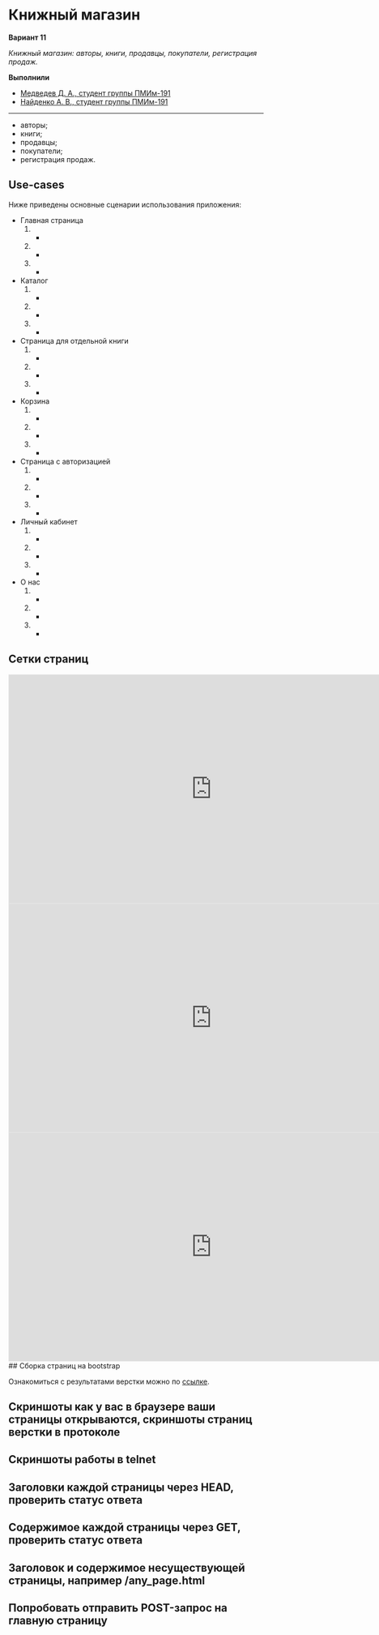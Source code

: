 # Книжный магазин

**Вариант 11**

*Книжный магазин: авторы, книги, продавцы, покупатели, регистрация продаж.*

**Выполнили**
* [Медведев Д. А., студент группы ПМИм-191](https://github.com/MedvedevDenis)
* [Найденко А. В., студент группы ПМИм-191](https://github.com/AndreyNaidenko)

***

* авторы;
* книги;
* продавцы;
* покупатели; 
* регистрация продаж.

## Use-cases

Ниже приведены основные сценарии использования приложения:

* Главная страница
    1. - 
    2. -
    3. -
* Каталог
    1. - 
    2. -
    3. -
* Страница для отдельной книги
    1. - 
    2. -
    3. -
* Корзина
    1. - 
    2. -
    3. -
* Страница с авторизацией
    1. - 
    2. -
    3. -
* Личный кабинет
    1. - 
    2. -
    3. -
* О нас
    1. - 
    2. -
    3. -

## Сетки страниц

<iframe style="border: 1px solid rgba(0, 0, 0, 0.1);" width="800" height="450" src="https://www.figma.com/embed?embed_host=share&url=https%3A%2F%2Fwww.figma.com%2Ffile%2FW7G5HRGOIMFjztg6a4tz3D%2F%25D0%259A%25D0%25BD%25D0%25B8%25D0%25B6%25D0%25BD%25D1%258B%25D0%25B9-%25D0%25BC%25D0%25B0%25D0%25B3%25D0%25B0%25D0%25B7%25D0%25B8%25D0%25BD%3Fnode-id%3D9%253A7&chrome=DOCUMENTATION" allowfullscreen></iframe>

<iframe style="border: 1px solid rgba(0, 0, 0, 0.1);" width="800" height="450" src="https://www.figma.com/embed?embed_host=share&url=https%3A%2F%2Fwww.figma.com%2Ffile%2FW7G5HRGOIMFjztg6a4tz3D%2F%25D0%259A%25D0%25BD%25D0%25B8%25D0%25B6%25D0%25BD%25D1%258B%25D0%25B9-%25D0%25BC%25D0%25B0%25D0%25B3%25D0%25B0%25D0%25B7%25D0%25B8%25D0%25BD%3Fnode-id%3D0%253A1&chrome=DOCUMENTATION" allowfullscreen></iframe>

<iframe style="border: 1px solid rgba(0, 0, 0, 0.1);" width="800" height="450" src="https://www.figma.com/embed?embed_host=share&url=https%3A%2F%2Fwww.figma.com%2Ffile%2FW7G5HRGOIMFjztg6a4tz3D%2F%25D0%259A%25D0%25BD%25D0%25B8%25D0%25B6%25D0%25BD%25D1%258B%25D0%25B9-%25D0%25BC%25D0%25B0%25D0%25B3%25D0%25B0%25D0%25B7%25D0%25B8%25D0%25BD%3Fnode-id%3D26%253A89&chrome=DOCUMENTATION" allowfullscreen></iframe>
## Сборка страниц на bootstrap


Ознакомиться с результатами верстки можно по [ссылке](html/).

## Скриншоты как у вас в браузере ваши страницы открываются, скриншоты страниц верстки в протоколе

## Скриншоты работы в telnet

## Заголовки каждой страницы через HEAD, проверить статус ответа

## Содержимое каждой страницы через GET, проверить статус ответа
## Заголовок и содержимое несуществующей страницы, например /any_page.html

## Попробовать отправить POST-запрос на главную страницу


